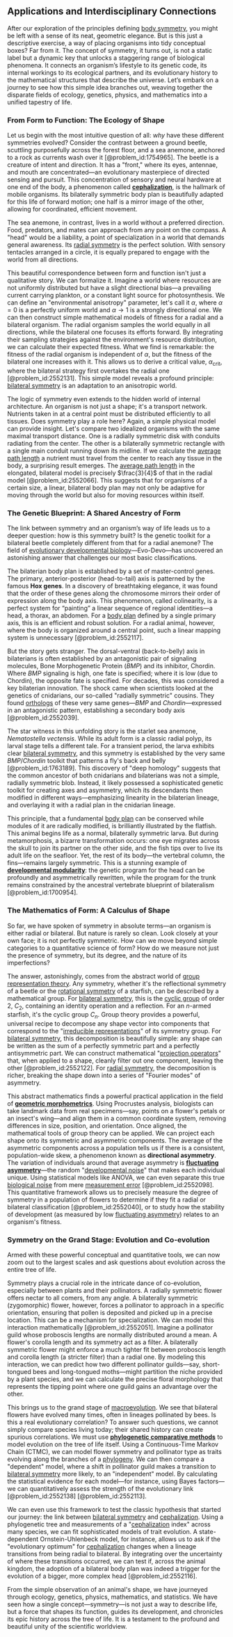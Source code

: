 ## Applications and Interdisciplinary Connections

After our exploration of the principles defining [body symmetry](@article_id:169654), you might be left with a sense of its neat, geometric elegance. But is this just a descriptive exercise, a way of placing organisms into tidy conceptual boxes? Far from it. The concept of symmetry, it turns out, is not a static label but a dynamic key that unlocks a staggering range of biological phenomena. It connects an organism’s lifestyle to its genetic code, its internal workings to its ecological partners, and its evolutionary history to the mathematical structures that describe the universe. Let’s embark on a journey to see how this simple idea branches out, weaving together the disparate fields of ecology, genetics, physics, and mathematics into a unified tapestry of life.

### From Form to Function: The Ecology of Shape

Let us begin with the most intuitive question of all: *why* have these different symmetries evolved? Consider the contrast between a ground beetle, scuttling purposefully across the forest floor, and a sea anemone, anchored to a rock as currents wash over it [@problem_id:1754965]. The beetle is a creature of intent and direction. It has a "front," where its eyes, antennae, and mouth are concentrated—an evolutionary masterpiece of directed sensing and pursuit. This concentration of sensory and neural hardware at one end of the body, a phenomenon called **[cephalization](@article_id:142524)**, is the hallmark of mobile organisms. Its bilaterally symmetric body plan is beautifully adapted for this life of forward motion; one half is a mirror image of the other, allowing for coordinated, efficient movement.

The sea anemone, in contrast, lives in a world without a preferred direction. Food, predators, and mates can approach from any point on the compass. A "head" would be a liability, a point of specialization in a world that demands general awareness. Its [radial symmetry](@article_id:141164) is the perfect solution. With sensory tentacles arranged in a circle, it is equally prepared to engage with the world from all directions.

This beautiful correspondence between form and function isn't just a qualitative story. We can formalize it. Imagine a world where resources are not uniformly distributed but have a slight directional bias—a prevailing current carrying plankton, or a constant light source for photosynthesis. We can define an "environmental anisotropy" parameter, let's call it $\alpha$, where $\alpha=0$ is a perfectly uniform world and $\alpha \to 1$ is a strongly directional one. We can then construct simple mathematical models of fitness for a radial and a bilateral organism. The radial organism samples the world equally in all directions, while the bilateral one focuses its efforts forward. By integrating their sampling strategies against the environment's resource distribution, we can calculate their expected fitness. What we find is remarkable: the fitness of the radial organism is independent of $\alpha$, but the fitness of the bilateral one increases with it. This allows us to derive a critical value, $\alpha_{\mathrm{crit}}$, where the bilateral strategy first overtakes the radial one [@problem_id:2552131]. This simple model reveals a profound principle: [bilateral symmetry](@article_id:135876) is an adaptation to an anisotropic world.

The logic of symmetry even extends to the hidden world of internal architecture. An organism is not just a shape; it's a transport network. Nutrients taken in at a central point must be distributed efficiently to all tissues. Does symmetry play a role here? Again, a simple physical model can provide insight. Let's compare two idealized organisms with the same maximal transport distance. One is a radially symmetric disk with conduits radiating from the center. The other is a bilaterally symmetric rectangle with a single main conduit running down its midline. If we calculate the [average path length](@article_id:140578) a nutrient must travel from the center to reach any tissue in the body, a surprising result emerges. The [average path length](@article_id:140578) in the elongated, bilateral model is precisely $\frac{3}{4}$ of that in the radial model [@problem_id:2552066]. This suggests that for organisms of a certain size, a linear, bilateral body plan may not only be adaptive for moving through the world but also for moving resources within itself.

### The Genetic Blueprint: A Shared Ancestry of Form

The link between symmetry and an organism’s way of life leads us to a deeper question: how is this symmetry built? Is the genetic toolkit for a bilateral beetle completely different from that for a radial anemone? The field of [evolutionary developmental biology](@article_id:138026)—Evo-Devo—has uncovered an astonishing answer that challenges our most basic classifications.

The bilaterian body plan is established by a set of master-control genes. The primary, anterior-posterior (head-to-tail) axis is patterned by the famous **Hox genes**. In a discovery of breathtaking elegance, it was found that the order of these genes along the chromosome mirrors their order of expression along the body axis. This phenomenon, called colinearity, is a perfect system for “painting” a linear sequence of regional identities—a head, a thorax, an abdomen. For a [body plan](@article_id:136976) defined by a single primary axis, this is an efficient and robust solution. For a radial animal, however, where the body is organized around a central point, such a linear mapping system is unnecessary [@problem_id:2552117].

But the story gets stranger. The dorsal-ventral (back-to-belly) axis in bilaterians is often established by an antagonistic pair of signaling molecules, Bone Morphogenetic Protein ($BMP$) and its inhibitor, Chordin. Where $BMP$ signaling is high, one fate is specified; where it is low (due to Chordin), the opposite fate is specified. For decades, this was considered a key bilaterian innovation. The shock came when scientists looked at the genetics of cnidarians, our so-called "radially symmetric" cousins. They found [orthologs](@article_id:269020) of these very same genes—$BMP$ and $Chordin$—expressed in an antagonistic pattern, establishing a secondary body axis [@problem_id:2552039].

The star witness in this unfolding story is the starlet sea anemone, *Nematostella vectensis*. While its adult form is a classic radial polyp, its larval stage tells a different tale. For a transient period, the larva exhibits clear [bilateral symmetry](@article_id:135876), and this symmetry is established by the very same $BMP/Chordin$ toolkit that patterns a fly's back and belly [@problem_id:1763189]. This discovery of "deep homology" suggests that the common ancestor of both cnidarians and bilaterians was not a simple, radially symmetric blob. Instead, it likely possessed a sophisticated genetic toolkit for creating axes and asymmetry, which its descendants then modified in different ways—emphasizing linearity in the bilaterian lineage, and overlaying it with a radial plan in the cnidarian lineage.

This principle, that a fundamental [body plan](@article_id:136976) can be conserved while modules of it are radically modified, is brilliantly illustrated by the flatfish. This animal begins life as a normal, bilaterally symmetric larva. But during metamorphosis, a bizarre transformation occurs: one eye migrates across the skull to join its partner on the other side, and the fish tips over to live its adult life on the seafloor. Yet, the rest of its body—the vertebral column, the fins—remains largely symmetric. This is a stunning example of **[developmental modularity](@article_id:139517)**: the genetic program for the head can be profoundly and asymmetrically rewritten, while the program for the trunk remains constrained by the ancestral vertebrate blueprint of bilateralism [@problem_id:1700954].

### The Mathematics of Form: A Calculus of Shape

So far, we have spoken of symmetry in absolute terms—an organism is either radial or bilateral. But nature is rarely so clean. Look closely at your own face; it is not perfectly symmetric. How can we move beyond simple categories to a quantitative science of form? How do we measure not just the presence of symmetry, but its degree, and the nature of its imperfections?

The answer, astonishingly, comes from the abstract world of [group representation theory](@article_id:141436). Any symmetry, whether it's the reflectional symmetry of a beetle or the [rotational symmetry](@article_id:136583) of a starfish, can be described by a mathematical group. For [bilateral symmetry](@article_id:135876), this is the [cyclic group](@article_id:146234) of order 2, $C_2$, containing an identity operation and a reflection. For an $n$-armed starfish, it's the cyclic group $C_n$. Group theory provides a powerful, universal recipe to decompose any shape vector into components that correspond to the "[irreducible representations](@article_id:137690)" of its symmetry group. For [bilateral symmetry](@article_id:135876), this decomposition is beautifully simple: any shape can be written as the sum of a perfectly symmetric part and a perfectly antisymmetric part. We can construct mathematical "[projection operators](@article_id:153648)" that, when applied to a shape, cleanly filter out one component, leaving the other [@problem_id:2552122]. For [radial symmetry](@article_id:141164), the decomposition is richer, breaking the shape down into a series of "Fourier modes" of asymmetry.

This abstract mathematics finds a powerful practical application in the field of **[geometric morphometrics](@article_id:166735)**. Using Procrustes analysis, biologists can take landmark data from real specimens—say, points on a flower's petals or an insect's wing—and align them in a common coordinate system, removing differences in size, position, and orientation. Once aligned, the mathematical tools of group theory can be applied. We can project each shape onto its symmetric and asymmetric components. The average of the asymmetric components across a population tells us if there is a consistent, population-wide skew, a phenomenon known as **directional asymmetry**. The variation of individuals around that average asymmetry is **[fluctuating asymmetry](@article_id:176557)**—the random "[developmental noise](@article_id:169040)" that makes each individual unique. Using statistical models like ANOVA, we can even separate this true [biological noise](@article_id:269009) from mere [measurement error](@article_id:270504) [@problem_id:2552098]. This quantitative framework allows us to precisely measure the degree of symmetry in a population of flowers to determine if they fit a radial or bilateral classification [@problem_id:2552040], or to study how the stability of development (as measured by low [fluctuating asymmetry](@article_id:176557)) relates to an organism's fitness.

### Symmetry on the Grand Stage: Evolution and Co-evolution

Armed with these powerful conceptual and quantitative tools, we can now zoom out to the largest scales and ask questions about evolution across the entire tree of life.

Symmetry plays a crucial role in the intricate dance of co-evolution, especially between plants and their pollinators. A radially symmetric flower offers nectar to all comers, from any angle. A bilaterally symmetric (zygomorphic) flower, however, forces a pollinator to approach in a specific orientation, ensuring that pollen is deposited and picked up in a precise location. This can be a mechanism for specialization. We can model this interaction mathematically [@problem_id:2552051]. Imagine a pollinator guild whose proboscis lengths are normally distributed around a mean. A flower's corolla length and its symmetry act as a filter. A bilaterally symmetric flower might enforce a much tighter fit between proboscis length and corolla length (a stricter filter) than a radial one. By modeling this interaction, we can predict how two different pollinator guilds—say, short-tongued bees and long-tongued moths—might partition the niche provided by a plant species, and we can calculate the precise floral morphology that represents the tipping point where one guild gains an advantage over the other.

This brings us to the grand stage of [macroevolution](@article_id:275922). We see that bilateral flowers have evolved many times, often in lineages pollinated by bees. Is this a real evolutionary correlation? To answer such questions, we cannot simply compare species living today; their shared history can create spurious correlations. We must use **[phylogenetic comparative methods](@article_id:148288)** to model evolution on the tree of life itself. Using a Continuous-Time Markov Chain (CTMC), we can model flower symmetry and pollinator type as traits evolving along the branches of a [phylogeny](@article_id:137296). We can then compare a "dependent" model, where a shift in pollinator guild makes a transition to [bilateral symmetry](@article_id:135876) more likely, to an "independent" model. By calculating the statistical evidence for each model—for instance, using Bayes factors—we can quantitatively assess the strength of the evolutionary link [@problem_id:2552138] [@problem_id:2552113].

We can even use this framework to test the classic hypothesis that started our journey: the link between [bilateral symmetry](@article_id:135876) and [cephalization](@article_id:142524). Using a phylogenetic tree and measurements of a "[cephalization](@article_id:142524) index" across many species, we can fit sophisticated models of trait evolution. A state-dependent Ornstein-Uhlenbeck model, for instance, allows us to ask if the "evolutionary optimum" for [cephalization](@article_id:142524) changes when a lineage transitions from being radial to bilateral. By integrating over the uncertainty of where these transitions occurred, we can test if, across the animal kingdom, the adoption of a bilateral body plan was indeed a trigger for the evolution of a bigger, more complex head [@problem_id:2552116].

From the simple observation of an animal's shape, we have journeyed through ecology, genetics, physics, mathematics, and statistics. We have seen how a single concept—symmetry—is not just a way to describe life, but a force that shapes its function, guides its development, and chronicles its epic history across the tree of life. It is a testament to the profound and beautiful unity of the scientific worldview.